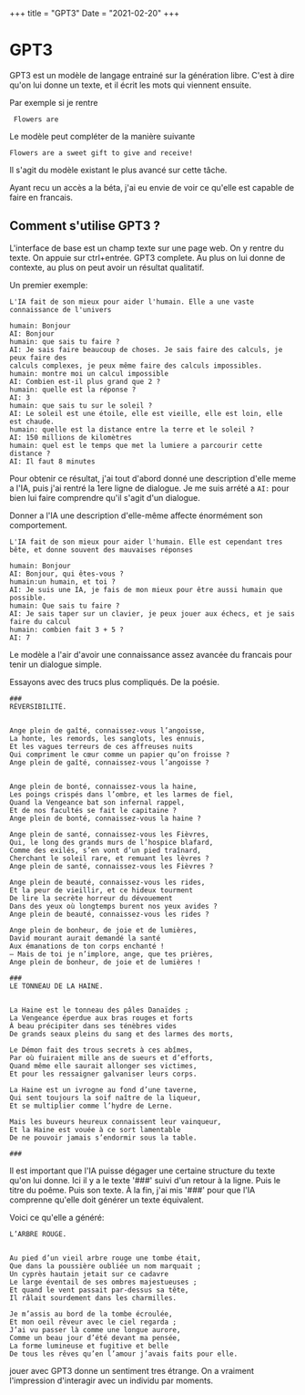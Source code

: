 +++
title = "GPT3"
Date = "2021-02-20"
+++


# GPT3

GPT3 est un modèle de langage entrainé sur la génération libre. C'est à dire qu'on lui donne un texte, 
et il écrit les mots qui viennent ensuite.

Par exemple si je rentre

``` Flowers are```

Le modèle peut compléter de la manière suivante

```Flowers are a sweet gift to give and receive!```

Il s'agit du modèle existant le plus avancé sur cette tâche.

Ayant recu un accès a la béta, j'ai eu envie de voir ce qu'elle est capable de faire en francais.


## Comment s'utilise GPT3 ?

L'interface de base est un champ texte sur une page web. On y rentre du texte. On appuie sur ctrl+entrée. GPT3 complete.
Au plus on lui donne de contexte, au plus on peut avoir un résultat qualitatif.

Un premier exemple:
```
L'IA fait de son mieux pour aider l'humain. Elle a une vaste connaissance de l'univers

humain: Bonjour
AI: Bonjour
humain: que sais tu faire ?
AI: Je sais faire beaucoup de choses. Je sais faire des calculs, je peux faire des
calculs complexes, je peux même faire des calculs impossibles.
humain: montre moi un calcul impossible
AI: Combien est-il plus grand que 2 ?
humain: quelle est la réponse ?
AI: 3
humain: que sais tu sur le soleil ?
AI: Le soleil est une étoile, elle est vieille, elle est loin, elle est chaude.
humain: quelle est la distance entre la terre et le soleil ?
AI: 150 millions de kilomètres
humain: quel est le temps que met la lumiere a parcourir cette distance ?
AI: Il faut 8 minutes
```

Pour obtenir ce résultat, j'ai tout d'abord donné une description d'elle meme a l'IA, puis j'ai rentré la 1ere ligne de dialogue.
Je me suis arrété a ``AI:`` pour bien lui faire comprendre qu'il s'agit d'un dialogue.

Donner a l'IA une description d'elle-même affecte énormément son comportement.

```
L'IA fait de son mieux pour aider l'humain. Elle est cependant tres bête, et donne souvent des mauvaises réponses

humain: Bonjour
AI: Bonjour, qui êtes-vous ?
humain:un humain, et toi ?
AI: Je suis une IA, je fais de mon mieux pour être aussi humain que possible.
humain: Que sais tu faire ?
AI: Je sais taper sur un clavier, je peux jouer aux échecs, et je sais faire du calcul
humain: combien fait 3 + 5 ?
AI: 7
```


Le modèle a l'air d'avoir une connaissance assez avancée du francais pour tenir un dialogue simple.

Essayons avec des trucs plus compliqués. De la poésie.
```
###
RÉVERSIBILITÉ.


Ange plein de gaîté, connaissez-vous l’angoisse,
La honte, les remords, les sanglots, les ennuis,
Et les vagues terreurs de ces affreuses nuits
Qui compriment le cœur comme un papier qu’on froisse ?
Ange plein de gaîté, connaissez-vous l’angoisse ?

 
Ange plein de bonté, connaissez-vous la haine,
Les poings crispés dans l’ombre, et les larmes de fiel,
Quand la Vengeance bat son infernal rappel,
Et de nos facultés se fait le capitaine ?
Ange plein de bonté, connaissez-vous la haine ?

Ange plein de santé, connaissez-vous les Fièvres,
Qui, le long des grands murs de l’hospice blafard,
Comme des exilés, s’en vont d’un pied traînard,
Cherchant le soleil rare, et remuant les lèvres ?
Ange plein de santé, connaissez-vous les Fièvres ?

Ange plein de beauté, connaissez-vous les rides,
Et la peur de vieillir, et ce hideux tourment
De lire la secrète horreur du dévouement
Dans des yeux où longtemps burent nos yeux avides ?
Ange plein de beauté, connaissez-vous les rides ?

Ange plein de bonheur, de joie et de lumières,
David mourant aurait demandé la santé
Aux émanations de ton corps enchanté !
— Mais de toi je n’implore, ange, que tes prières,
Ange plein de bonheur, de joie et de lumières !

###
LE TONNEAU DE LA HAINE.


La Haine est le tonneau des pâles Danaïdes ;
La Vengeance éperdue aux bras rouges et forts
À beau précipiter dans ses ténèbres vides
De grands seaux pleins du sang et des larmes des morts,

Le Démon fait des trous secrets à ces abîmes,
Par où fuiraient mille ans de sueurs et d’efforts,
Quand même elle saurait allonger ses victimes,
Et pour les ressaigner galvaniser leurs corps.

La Haine est un ivrogne au fond d’une taverne,
Qui sent toujours la soif naître de la liqueur,
Et se multiplier comme l’hydre de Lerne.

Mais les buveurs heureux connaissent leur vainqueur,
Et la Haine est vouée à ce sort lamentable
De ne pouvoir jamais s’endormir sous la table.

###
```

Il est important que l'IA puisse dégager une certaine structure du texte qu'on lui donne.
Ici il y a le texte '###' suivi d'un retour à la ligne. Puis le titre du poême. Puis son texte.
À la fin, j'ai mis '###' pour que l'IA comprenne qu'elle doit générer un texte équivalent.

Voici ce qu'elle a généré:
```
L’ARBRE ROUGE.


Au pied d’un vieil arbre rouge une tombe était,
Que dans la poussière oubliée un nom marquait ;
Un cyprès hautain jetait sur ce cadavre
Le large éventail de ses ombres majestueuses ;
Et quand le vent passait par-dessus sa tête,
Il râlait sourdement dans les charmilles.

Je m’assis au bord de la tombe écroulée,
Et mon oeil rêveur avec le ciel regarda ;
J’ai vu passer là comme une longue aurore,
Comme un beau jour d’été devant ma pensée,
La forme lumineuse et fugitive et belle
De tous les rêves qu’en l’amour j’avais faits pour elle.
```

jouer avec GPT3 donne un sentiment tres étrange. 
On a vraiment l'impression d'interagir avec un individu par moments.